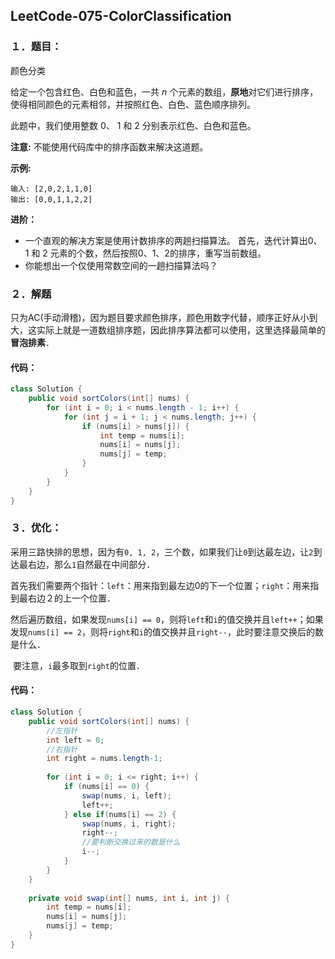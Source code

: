 ## LeetCode-075-ColorClassification

### １．题目：

颜色分类

给定一个包含红色、白色和蓝色，一共 *n* 个元素的数组，**原地**对它们进行排序，使得相同颜色的元素相邻，并按照红色、白色、蓝色顺序排列。

此题中，我们使用整数 0、 1 和 2 分别表示红色、白色和蓝色。

**注意:**
不能使用代码库中的排序函数来解决这道题。

**示例:**

```
输入: [2,0,2,1,1,0]
输出: [0,0,1,1,2,2]
```

**进阶：**

- 一个直观的解决方案是使用计数排序的两趟扫描算法。
  首先，迭代计算出0、1 和 2 元素的个数，然后按照0、1、2的排序，重写当前数组。
- 你能想出一个仅使用常数空间的一趟扫描算法吗？

### ２．解题

​	只为AC(手动滑稽)，因为题目要求颜色排序，颜色用数字代替，顺序正好从小到大，这实际上就是一道数组排序题，因此排序算法都可以使用，这里选择最简单的**冒泡排素**．

#### 	代码：

```java
class Solution {
    public void sortColors(int[] nums) {
        for (int i = 0; i < nums.length - 1; i++) {
            for (int j = i + 1; j < nums.length; j++) {
                if (nums[i] > nums[j]) {
                    int temp = nums[i];
                    nums[i] = nums[j];
                    nums[j] = temp;
                }
            }
        }
    }
}
```

### ３．优化：

​	采用三路快排的思想，因为有`0, 1, 2`，三个数，如果我们让`0`到达最左边，让`2`到达最右边，那么`1`自然最在中间部分．

​	首先我们需要两个指针：`left`：用来指到最左边0的下一个位置；`right`：用来指到最右边２的上一个位置．

​	然后遍历数组，如果发现`nums[i] == 0`，则将`left`和`i`的值交换并且`left++`；如果发现`nums[i] == 2`，则将`right`和`i`的值交换并且`right--`，此时要注意交换后的数是什么．

​	要注意，`i`最多取到`right`的位置．

#### 	代码：

```java
class Solution {
    public void sortColors(int[] nums) {
        //左指针
        int left = 0;
        //右指针
        int right = nums.length-1;
        
        for (int i = 0; i <= right; i++) {
            if (nums[i] == 0) {
                swap(nums, i, left);
                left++;
            } else if(nums[i] == 2) {
                swap(nums, i, right);
                right--;
                //要判断交换过来的数是什么
                i--;
            }
        }
    }
    
    private void swap(int[] nums, int i, int j) {
        int temp = nums[i];
        nums[i] = nums[j];
        nums[j] = temp;
    }
}
```

